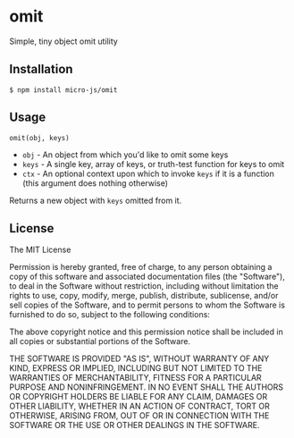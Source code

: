 
# omit

Simple, tiny object omit utility

## Installation

    $ npm install micro-js/omit

## Usage

`omit(obj, keys)`

  * `obj` - An object from which you'd like to omit some keys
  * `keys` - A single key, array of keys, or truth-test function for keys to omit
  * `ctx` - An optional context upon which to invoke `keys` if it is a function (this argument does nothing otherwise)

Returns a new object with `keys` omitted from it.

## License

The MIT License

Permission is hereby granted, free of charge, to any person obtaining a copy of this software and associated documentation files (the "Software"), to deal in the Software without restriction, including without limitation the rights to use, copy, modify, merge, publish, distribute, sublicense, and/or sell copies of the Software, and to permit persons to whom the Software is furnished to do so, subject to the following conditions:

The above copyright notice and this permission notice shall be included in all copies or substantial portions of the Software.

THE SOFTWARE IS PROVIDED "AS IS", WITHOUT WARRANTY OF ANY KIND, EXPRESS OR IMPLIED, INCLUDING BUT NOT LIMITED TO THE WARRANTIES OF MERCHANTABILITY, FITNESS FOR A PARTICULAR PURPOSE AND NONINFRINGEMENT. IN NO EVENT SHALL THE AUTHORS OR COPYRIGHT HOLDERS BE LIABLE FOR ANY CLAIM, DAMAGES OR OTHER LIABILITY, WHETHER IN AN ACTION OF CONTRACT, TORT OR OTHERWISE, ARISING FROM, OUT OF OR IN CONNECTION WITH THE SOFTWARE OR THE USE OR OTHER DEALINGS IN THE SOFTWARE.
